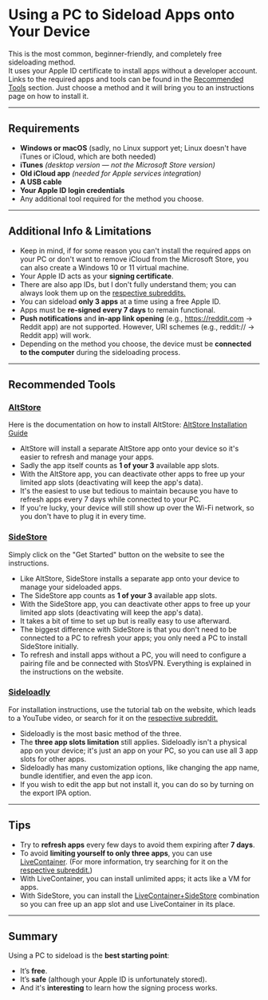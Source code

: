# Using a PC to Sideload Apps onto Your Device

This is the most common, beginner-friendly, and completely free sideloading method.  
It uses your Apple ID certificate to install apps without a developer account.  
Links to the required apps and tools can be found in the [Recommended Tools](#recommended-tools) section. 
Just choose a method and it will bring you to an instructions page on how to install it.

---

## Requirements
- **Windows or macOS** (sadly, no Linux support yet; Linux doesn't have iTunes or iCloud, which are both needed)
- **iTunes** *(desktop version — not the Microsoft Store version)*  
- **Old iCloud app** *(needed for Apple services integration)*
- **A USB cable**
- **Your Apple ID login credentials**
- Any additional tool required for the method you choose.

---

## Additional Info & Limitations
- Keep in mind, if for some reason you can't install the required apps on your PC or don't want to remove iCloud from the Microsoft Store, you can also create a Windows 10 or 11 virtual machine.
- Your Apple ID acts as your **signing certificate**. 
- There are also app IDs, but I don't fully understand them; you can always look them up on the [respective subreddits.](/side/#respective-subreddits)
- You can sideload **only 3 apps** at a time using a free Apple ID.  
- Apps must be **re-signed every 7 days** to remain functional.   
- **Push notifications** and **in-app link opening** (e.g., https://reddit.com → Reddit app) are not supported. However, URI schemes (e.g., reddit:// → Reddit app) will work. 
- Depending on the method you choose, the device must be **connected to the computer** during the sideloading process.

---

## Recommended Tools

### [**AltStore**](https://altstore.io)

Here is the documentation on how to install AltStore: [AltStore Installation Guide](https://faq.altstore.io/altstore-classic/how-to-install-altstore-windows)

- AltStore will install a separate AltStore app onto your device so it's easier to refresh and manage your apps.
- Sadly the app itself counts as **1 of your 3** available app slots.
- With the AltStore app, you can deactivate other apps to free up your limited app slots (deactivating will keep the app's data).
- It's the easiest to use but tedious to maintain because you have to refresh apps every 7 days while connected to your PC.
- If you're lucky, your device will still show up over the Wi-Fi network, so you don't have to plug it in every time.


### [**SideStore**](https://sidestore.io/)

Simply click on the "Get Started" button on the website to see the instructions.

- Like AltStore, SideStore installs a separate app onto your device to manage your sideloaded apps.
- The SideStore app counts as **1 of your 3** available app slots.
- With the SideStore app, you can deactivate other apps to free up your limited app slots (deactivating will keep the app's data).
- It takes a bit of time to set up but is really easy to use afterward.
- The biggest difference with SideStore is that you don't need to be connected to a PC to refresh your apps; you only need a PC to install SideStore initially.
- To refresh and install apps without a PC, you will need to configure a pairing file and be connected with StosVPN. Everything is explained in the instructions on the website.


### [**Sideloadly**](https://sideloadly.io/)

For installation instructions, use the tutorial tab on the website, which leads to a YouTube video, or search for it on the [respective subreddit.](/side/#respective-subreddits)

- Sideloadly is the most basic method of the three. 
- The **three app slots limitation** still applies. Sideloadly isn't a physical app on your device; it's just an app on your PC, so you can use all 3 app slots for other apps.
- Sideloadly has many customization options, like changing the app name, bundle identifier, and even the app icon.
- If you wish to edit the app but not install it, you can do so by turning on the export IPA option.

---

## Tips
- Try to **refresh apps** every few days to avoid them expiring after **7 days**.
- To avoid **limiting yourself to only three apps**, you can use [LiveContainer](https://github.com/LiveContainer/LiveContainer). (For more information, try searching for it on the [respective subreddit.](/side/#respective-subreddits))
- With LiveContainer, you can install unlimited apps; it acts like a VM for apps.
- With SideStore, you can install the [LiveContainer+SideStore](https://github.com/LiveContainer/LiveContainer/releases) combination so you can free up an app slot and use LiveContainer in its place.

---

## Summary

Using a PC to sideload is the **best starting point**:

- It’s **free**.
- It’s **safe** (although your Apple ID is unfortunately stored).
- And it's **interesting** to learn how the signing process works.
